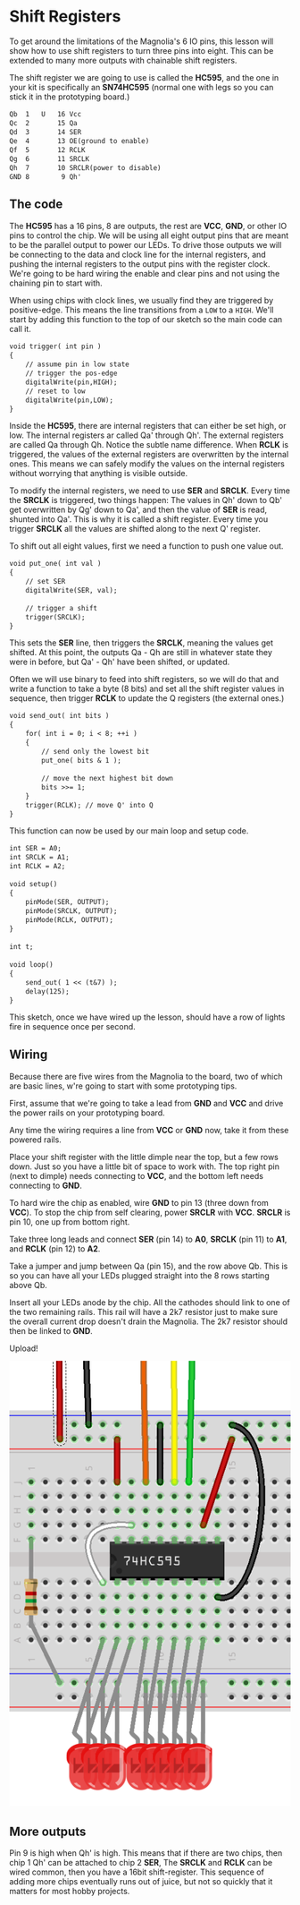 # Shift Registers

To get around the limitations of the Magnolia's 6 IO pins, this lesson will show how to use shift registers to turn three pins into eight. This can be extended to many more outputs with chainable shift registers.

The shift register we are going to use is called the **HC595**, and the one in your kit is specifically an **SN74HC595** (normal one with legs so you can stick it in the prototyping board.)

    Qb  1   U   16 Vcc
    Qc  2       15 Qa
    Qd  3       14 SER
    Qe  4       13 OE(ground to enable)
    Qf  5       12 RCLK
    Qg  6       11 SRCLK
    Qh  7       10 SRCLR(power to disable)
    GND 8        9 Qh'

## The code

The **HC595** has a 16 pins, 8 are outputs, the rest are **VCC**, **GND**, or other IO pins to control the chip. We will be using all eight output pins that are meant to be the parallel output to power our LEDs. To drive those outputs we will be connecting to the data and clock line for the internal registers, and pushing the internal registers to the output pins with the register clock. We're going to be hard wiring the enable and clear pins and not using the chaining pin to start with.

When using chips with clock lines, we usually find they are triggered by positive-edge. This means the line transitions from a `LOW` to a `HIGH`. We'll start by adding this function to the top of our sketch so the main code can call it.

    void trigger( int pin )
    {
        // assume pin in low state
        // trigger the pos-edge
        digitalWrite(pin,HIGH);
        // reset to low
        digitalWrite(pin,LOW);
    }

Inside the **HC595**, there are internal registers that can either be set high, or low. The internal registers ar called Qa' through Qh'. The external registers are called Qa through Qh. Notice the subtle name difference. When **RCLK** is triggered, the values of the external registers are overwritten by the internal ones. This means we can safely modify the values on the internal registers without worrying that anything is visible outside.

To modify the internal registers, we need to use **SER** and **SRCLK**. Every time the **SRCLK** is triggered, two things happen: The values in Qh' down to Qb' get overwritten by Qg' down to Qa', and then the value of **SER** is read, shunted into Qa'. This is why it is called a shift register. Every time you trigger **SRCLK** all the values are shifted along to the next Q' register.

To shift out all eight values, first we need a function to push one value out.

    void put_one( int val )
    {
        // set SER
        digitalWrite(SER, val);

        // trigger a shift
        trigger(SRCLK);
    }

This sets the **SER** line, then triggers the **SRCLK**, meaning the values get shifted. At this point, the outputs Qa - Qh are still in whatever state they were in before, but Qa' - Qh' have been shifted, or updated.

Often we will use binary to feed into shift registers, so we will do that and write a function to take a byte (8 bits) and set all the shift register values in sequence, then trigger **RCLK** to update the Q registers (the external ones.)

    void send_out( int bits )
    {
        for( int i = 0; i < 8; ++i )
        {
            // send only the lowest bit
            put_one( bits & 1 );

            // move the next highest bit down
            bits >>= 1;
        }
        trigger(RCLK); // move Q' into Q
    }

This function can now be used by our main loop and setup code.

    int SER = A0;
    int SRCLK = A1;
    int RCLK = A2;

    void setup()
    {
        pinMode(SER, OUTPUT);
        pinMode(SRCLK, OUTPUT);
        pinMode(RCLK, OUTPUT);
    }

    int t;

    void loop()
    {
        send_out( 1 << (t&7) );
        delay(125);
    }

This sketch, once we have wired up the lesson, should have a row of lights fire in sequence once per second.

## Wiring

Because there are five wires from the Magnolia to the board, two of which are basic lines, w're going to start with some prototyping tips.

First, assume that we're going to take a lead from **GND** and **VCC** and drive the power rails on your prototyping board.

Any time the wiring requires a line from **VCC** or **GND** now, take it from these powered rails.

Place your shift register with the little dimple near the top, but a few rows down. Just so you have a little bit of space to work with. The top right pin (next to dimple) needs connecting to **VCC**, and the bottom left needs connecting to **GND**.

To hard wire the chip as enabled, wire **GND** to pin 13 (three down from **VCC**). To stop the chip from self clearing, power **SRCLR** with **VCC**. **SRCLR** is pin 10, one up from bottom right.

Take three long leads and connect **SER** (pin 14) to **A0**, **SRCLK** (pin 11) to **A1**, and **RCLK** (pin 12) to **A2**.

Take a jumper and jump between Qa (pin 15), and the row above Qb. This is so you can have all your LEDs plugged straight into the 8 rows starting above Qb.

Insert all your LEDs anode by the chip. All the cathodes should link to one of the two remaining rails. This rail will have a 2k7 resistor just to make sure the overall current drop doesn't drain the Magnolia. The 2k7 resistor should then be linked to **GND**.

Upload!

![button](ShiftReg_bb.png)

## More outputs

Pin 9 is high when Qh' is high. This means that if there are two chips, then chip 1 Qh' can be attached to chip 2 **SER**, The **SRCLK** and **RCLK** can be wired common, then you have a 16bit shift-register. This sequence of adding more chips eventually runs out of juice, but not so quickly that it matters for most hobby projects.
